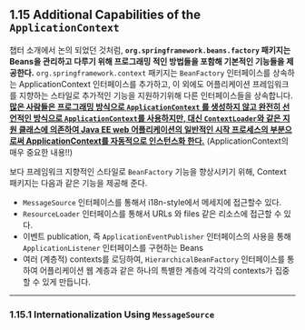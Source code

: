 ## 1.15 Additional Capabilities of the `ApplicationContext`

챕터 소개에서 논의 되었던 것처럼, **`org.springframework.beans.factory` 패키지는 Beans을 관리하고 다루기 위해 프로그래밍 적인 방법들을 포함해 기본적인 기능들을 제공한다.** `org.springframework.context` 패키지는  `BeanFactory` 인터페이스를 상속하는 ApplicationContext 인터페이스를 추가하고, 이 외에도 어플리케이션 프레임워크를 지향하는 스타일로
추가적인 기능을 지원하기위해 다른 인터페이스들을 상속합니다. <u>**많은 사람들은 프로그래밍 방식으로 `ApplicationContext` 를 생성하지 않고 완전히 선언적인 방식으로 `ApplicationContext`를 사용하지만, 대신 `ContextLoader`와 같은 지원 클래스에 의존하여  Java EE web 어플리케이션의 일반적인 시작 프로세스의 부분으로써 ApplicationContext를 자동적으로 인스턴스화 한다.**</u> (ApplicationContext의 매우 중요한 내용!!)

보다 프레임워크 지향적인 스타일로 `BeanFactory` 기능을 향상시키기 위해, Context 패키지는 다음과 같은 기능을 제공해 준다.

- `MessageSource` 인터페이스를 통해서 i18n-style에서 메세지에 접근할수 있다.
- `ResourceLoader` 인터페이스를 통해서 URLs 와 files 같은 리소스에 접근할 수 있다.
- 이벤트 publication, 즉 `ApplicationEventPublisher` 인터페이스의 사용을 통해 `ApplicationListener` 인터페이스를 구현하는 Beans
- 여러 (계층적) contexts를 로딩하여, `HierarchicalBeanFactory` 인터페이스를 통하여 어플리케이션 웹 계층과 같은 하나의 특별한 계층에 각각의 contexts가 집중할 수 있게 만듭니다.

---

### 1.15.1 Internationalization Using `MessageSource`

